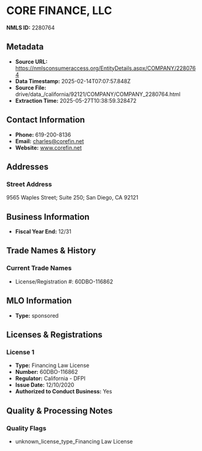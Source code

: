 # CORE FINANCE, LLC

**NMLS ID:** 2280764

## Metadata
- **Source URL:** https://nmlsconsumeraccess.org/EntityDetails.aspx/COMPANY/2280764
- **Data Timestamp:** 2025-02-14T07:07:57.848Z
- **Source File:** drive/data_/california/92121/COMPANY/COMPANY_2280764.html
- **Extraction Time:** 2025-05-27T10:38:59.328472

## Contact Information
- **Phone:** 619-200-8136
- **Email:** charles@corefin.net
- **Website:** www.corefin.net

## Addresses
### Street Address
9565 Waples Street; Suite 250; San Diego, CA 92121

## Business Information
- **Fiscal Year End:** 12/31

## Trade Names & History
### Current Trade Names
- License/Registration #: 60DBO-116862

## MLO Information
- **Type:** sponsored

## Licenses & Registrations

### License 1
- **Type:** Financing Law License
- **Number:** 60DBO-116862
- **Regulator:** California - DFPI
- **Issue Date:** 12/10/2020
- **Authorized to Conduct Business:** Yes

## Quality & Processing Notes
### Quality Flags
- unknown_license_type_Financing Law License
